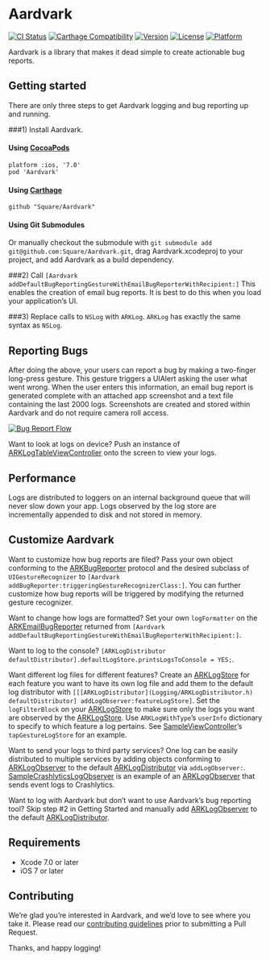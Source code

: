 # Aardvark

[![CI Status](https://travis-ci.org/square/Aardvark.svg?branch=master)](https://travis-ci.org/square/Aardvark)
[![Carthage Compatibility](https://img.shields.io/badge/carthage-✓-e2c245.svg)](https://github.com/Carthage/Carthage/)
[![Version](https://img.shields.io/cocoapods/v/Aardvark.svg)](http://cocoadocs.org/docsets/Aardvark)
[![License](https://img.shields.io/cocoapods/l/Aardvark.svg)](http://cocoadocs.org/docsets/Aardvark)
[![Platform](https://img.shields.io/cocoapods/p/Aardvark.svg)](http://cocoadocs.org/docsets/Aardvark)

Aardvark is a library that makes it dead simple to create actionable bug reports.

## Getting started

There are only three steps to get Aardvark logging and bug reporting up and running.

###1) Install Aardvark.

#### Using [CocoaPods](https://cocoapods.org)

```
platform :ios, '7.0'
pod 'Aardvark'
```

#### Using [Carthage](https://github.com/Carthage/Carthage)

```
github "Square/Aardvark"
```


#### Using Git Submodules

Or manually checkout the submodule with `git submodule add git@github.com:Square/Aardvark.git`, drag Aardvark.xcodeproj to your project, and add Aardvark as a build dependency.

###2) Call `[Aardvark addDefaultBugReportingGestureWithEmailBugReporterWithRecipient:]`
This enables the creation of email bug reports.  It is best to do this when you load your application’s UI.

###3) Replace calls to `NSLog` with `ARKLog`.
`ARKLog` has exactly the same syntax as `NSLog`.

## Reporting Bugs

After doing the above, your users can report a bug by making a two-finger long-press gesture. This gesture triggers a UIAlert asking the user what went wrong. When the user enters this information, an email bug report is generated complete with an attached app screenshot and a text file containing the last 2000 logs. Screenshots are created and stored within Aardvark and do not require camera roll access.

[![Bug Report Flow](BugReportFlow.gif)](BugReportFlow.gif)

Want to look at logs on device? Push an instance of [ARKLogTableViewController](Log%20Viewing/ARKLogTableViewController.h) onto the screen to view your logs.

## Performance
Logs are distributed to loggers on an internal background queue that will never slow down your app. Logs observed by the log store are incrementally appended to disk and not stored in memory.

## Customize Aardvark
Want to customize how bug reports are filed? Pass your own object conforming to the [ARKBugReporter](Bug%20Reporting/ARKBugReporter.h) protocol and the desired subclass of `UIGestureRecognizer` to `[Aardvark addBugReporter:triggeringGestureRecognizerClass:]`. You can further customize how bug reports will be triggered by modifying the returned gesture recognizer.

Want to change how logs are formatted? Set your own `logFormatter` on the [ARKEmailBugReporter](Bug%20Reporting/ARKEmailBugReporter.h) returned from `[Aardvark addDefaultBugReportingGestureWithEmailBugReporterWithRecipient:]`.

Want to log to the console? `[ARKLogDistributor defaultDistributor].defaultLogStore.printsLogsToConsole = YES;`.

Want different log files for different features? Create an [ARKLogStore](Logging/ARKLogStore.h) for each feature you want to have its own log file and add them to the default log distributor with `[[[ARKLogDistributor](Logging/ARKLogDistributor.h) defaultDistributor] addLogObserver:featureLogStore]`. Set the `logFilterBlock` on your [ARKLogStore](Logging/ARKLogStore.h) to make sure only the logs you want are observed by the [ARKLogStore](Logging/ARKLogStore.h). Use `ARKLogWithType`’s `userInfo` dictionary to specify to which feature a log pertains. See [SampleViewController](AardvarkSample/AardvarkSample/SampleViewController.m)’s `tapGestureLogStore` for an example.

Want to send your logs to third party services? One log can be easily distributed to multiple services by adding objects conforming to [ARKLogObserver](Logging/ARKLogObserver.h) to the default [ARKLogDistributor](Logging/ARKLogDistributor.h) via `addLogObserver:`. [SampleCrashlyticsLogObserver](AardvarkSample/AardvarkSample/SampleCrashlyticsLogObserver.h) is an example of an [ARKLogObserver](Logging/ARKLogObserver.h) that sends event logs to Crashlytics.

Want to log with Aardvark but don’t want to use Aardvark’s bug reporting tool? Skip step #2 in Getting Started and manually add [ARKLogObserver](Logging/ARKLogObserver.h) to the default [ARKLogDistributor](Logging/ARKLogDistributor.h).

## Requirements

* Xcode 7.0 or later
* iOS 7 or later

## Contributing

We’re glad you’re interested in Aardvark, and we’d love to see where you take it. Please read our [contributing guidelines](Contributing.md) prior to submitting a Pull Request.

Thanks, and happy logging!
